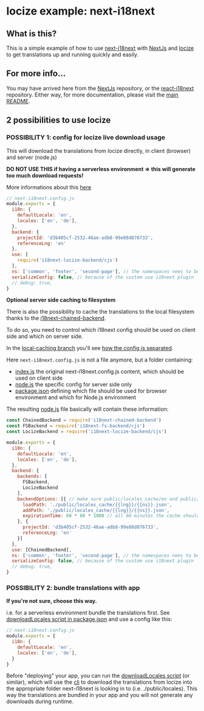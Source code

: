# locize example: next-i18next

## What is this?

This is a simple example of how to use [next-i18next](https://github.com/isaachinman/next-i18next) with [NextJs](https://github.com/zeit/next.js) and [locize](https://locize.com) to get translations up and running quickly and easily.

## For more info...

You may have arrived here from the [NextJs](https://github.com/zeit/next.js) repository, or the [react-i18next](https://github.com/i18next/react-i18next/) repository. Either way, for more documentation, please visit the [main README](https://github.com/isaachinman/next-i18next).

## 2 possibilities to use locize

### POSSIBILITY 1: config for locize live download usage

This will download the translations from locize directly, in client (browser) and server (node.js)

**DO NOT USE THIS if having a serverless environment => this will generate too much download requests!**

More informations about this [here](https://github.com/locize/i18next-locize-backend#important-advice-for-serverless-environments---aws-lambda-google-cloud-functions-azure-functions-etc)

```javascript
// next-i18next.config.js
module.exports = {
  i18n: {
    defaultLocale: 'en',
    locales: ['en', 'de'],
  },
  backend: {
    projectId: 'd3b405cf-2532-46ae-adb8-99e88d876733',
    referenceLng: 'en'
  },
  use: [
    require('i18next-locize-backend/cjs')
  ],
  ns: ['common', 'footer', 'second-page'], // the namespaces nees to be listed here, to make sure they got preloaded
  serializeConfig: false, // because of the custom use i18next plugin
  // debug: true,
}
```


**Optional server side caching to filesystem**

There is also the possibility to cache the translations to the local filesystem thanks to the [i18next-chained-backend](https://github.com/i18next/i18next-chained-backend).

To do so, you need to control which i18next config should be used on client side and which on server side.

In the [local-caching branch](https://github.com/locize/next-i18next-locize/tree/local-caching) you'll see [how the config is separated](https://github.com/locize/next-i18next-locize/tree/local-caching/next-i18next.config.js).

Here `next-i18next.config.js` is not a file anymore, but a folder containing:
- [index.js](https://github.com/locize/next-i18next-locize/tree/local-caching/next-i18next.config.js/index.js) the original next-i18next.config.js content, which should be used on client side
- [node.js](https://github.com/locize/next-i18next-locize/tree/local-caching/next-i18next.config.js/node.js) the specific config for server side only
- [package.json](https://github.com/locize/next-i18next-locize/tree/local-caching/next-i18next.config.js/package.json) defining which file should be used for browser environment and which for Node.js environment

The resulting [node.js](https://github.com/locize/next-i18next-locize/tree/local-caching/next-i18next.config.js/node.js) file basically will contain these information:

```javascript
const ChainedBackend = require('i18next-chained-backend')
const FSBackend = require('i18next-fs-backend/cjs')
const LocizeBackend = require('i18next-locize-backend/cjs')

module.exports = {
  i18n: {
    defaultLocale: 'en',
    locales: ['en', 'de'],
  },
  backend: {
    backends: [
      FSBackend,
      LocizeBackend
    ],
    backendOptions: [{ // make sure public/locales_cache/en and public/locales_cache/de exists
      loadPath: './public/locales_cache/{{lng}}/{{ns}}.json',
      addPath: './public/locales_cache/{{lng}}/{{ns}}.json',
      expirationTime: 60 * 60 * 1000 // all 60 minutes the cache should be deleted
    }, {
      projectId: 'd3b405cf-2532-46ae-adb8-99e88d876733',
      referenceLng: 'en'
    }]
  },
  use: [ChainedBackend],
  ns: ['common', 'footer', 'second-page'], // the namespaces nees to be listed here, to make sure they got preloaded
  serializeConfig: false, // because of the custom use i18next plugin
  // debug: true,
}
```


### POSSIBILITY 2: bundle translations with app

**If you're not sure, choose this way.**

i.e. for a serverless environment bundle the translations first.
See [downloadLocales script in package.json](https://github.com/locize/next-i18next-locize/blob/main/package.json#L6) and use a config like this:

```javascript
// next-i18next.config.js
module.exports = {
  i18n: {
    defaultLocale: 'en',
    locales: ['en', 'de'],
  }
}
```

Before "deploying" your app, you can run the [downloadLocales script](https://github.com/locize/next-i18next-locize/blob/main/package.json#L6) (or similar), which will use the [cli](https://github.com/locize/locize-cli) to download the translations from locize into the appropriate folder next-i18next is looking in to (i.e. ./public/locales).
This way the translations are bundled in your app and you will not generate any downloads during runtime.

